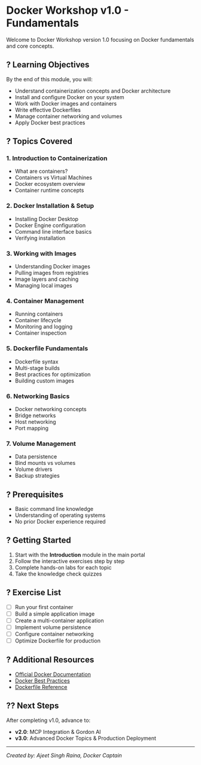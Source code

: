 # Docker Workshop v1.0 - Fundamentals

Welcome to Docker Workshop version 1.0 focusing on Docker fundamentals and core concepts.

## ? Learning Objectives

By the end of this module, you will:
- Understand containerization concepts and Docker architecture
- Install and configure Docker on your system
- Work with Docker images and containers
- Write effective Dockerfiles
- Manage container networking and volumes
- Apply Docker best practices

## ? Topics Covered

### 1. Introduction to Containerization
- What are containers?
- Containers vs Virtual Machines
- Docker ecosystem overview
- Container runtime concepts

### 2. Docker Installation & Setup
- Installing Docker Desktop
- Docker Engine configuration
- Command line interface basics
- Verifying installation

### 3. Working with Images
- Understanding Docker images
- Pulling images from registries
- Image layers and caching
- Managing local images

### 4. Container Management
- Running containers
- Container lifecycle
- Monitoring and logging
- Container inspection

### 5. Dockerfile Fundamentals
- Dockerfile syntax
- Multi-stage builds
- Best practices for optimization
- Building custom images

### 6. Networking Basics
- Docker networking concepts
- Bridge networks
- Host networking
- Port mapping

### 7. Volume Management
- Data persistence
- Bind mounts vs volumes
- Volume drivers
- Backup strategies

## ? Prerequisites

- Basic command line knowledge
- Understanding of operating systems
- No prior Docker experience required

## ? Getting Started

1. Start with the **Introduction** module in the main portal
2. Follow the interactive exercises step by step
3. Complete hands-on labs for each topic
4. Take the knowledge check quizzes

## ? Exercise List

- [ ] Run your first container
- [ ] Build a simple application image
- [ ] Create a multi-container application
- [ ] Implement volume persistence
- [ ] Configure container networking
- [ ] Optimize Dockerfile for production

## ? Additional Resources

- [Official Docker Documentation](https://docs.docker.com)
- [Docker Best Practices](https://docs.docker.com/develop/dev-best-practices/)
- [Dockerfile Reference](https://docs.docker.com/engine/reference/builder/)

## ?? Next Steps

After completing v1.0, advance to:
- **v2.0**: MCP Integration & Gordon AI
- **v3.0**: Advanced Docker Topics & Production Deployment

---

*Created by: Ajeet Singh Raina, Docker Captain*